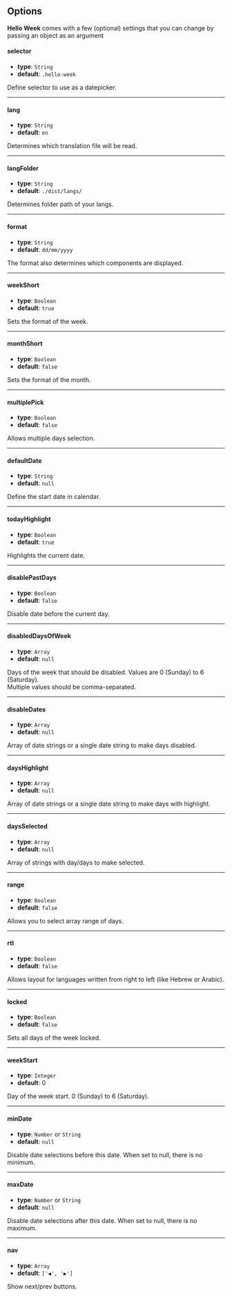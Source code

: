## Options
**Hello Week** comes with a few (optional) settings that you can change by passing an object as an argument

#### selector
- **type**: `String`
- **default**: `.hello-week`

Define selector to use as a datepicker.

---

#### lang
- **type**: `String`
- **default**: `en`

Determines which translation file will be read.

---

#### langFolder
- **type**: `String`
- **default**: `./dist/langs/`

Determines folder path of your langs.

---

#### format
- **type**:  `String`
- **default**: `dd/mm/yyyy`

The format also determines which components are displayed.

---

#### weekShort
- **type**: `Boolean`
- **default**: `true`

Sets the format of the week.

---

#### monthShort
- **type**: `Boolean`
- **default**: `false`

Sets the format of the month.

---

#### multiplePick
- **type**: `Boolean`
- **default**: `false`

Allows multiple days selection.

---

#### **default**Date
- **type**: `String`
- **default**: `null`

Define the start date in calendar.

---

#### todayHighlight
- **type**: `Boolean`
- **default**: `true`

Highlights the current date.

---

#### disablePastDays
- **type**: `Boolean`
- **default**: `false`

Disable date before the current day.

---

#### disabledDaysOfWeek
- **type**: `Array`
- **default**: `null`

Days of the week that should be disabled. Values are 0 (Sunday) to 6 (Saturday).\
Multiple values should be comma-separated.

---

#### disableDates
- **type**: `Array`
- **default**: `null`

Array of date strings or a single date string to make days disabled.

---

#### daysHighlight
- **type**: `Array`
- **default**: `null`

Array of date strings or a single date string to make days with highlight.

---

#### daysSelected
- **type**: `Array`
- **default**: `null`

Array of strings with day/days to make selected.

---

#### range
- **type**: `Boolean`
- **default**: `false`

Allows you to select array range of days.

---

#### rtl
- **type**: `Boolean`
- **default**: `false`

Allows layout for languages written from right to left (like Hebrew or Arabic).

---

#### locked
- **type**: `Boolean`
- **default**: `false`

Sets all days of the week locked.

---

#### weekStart
- **type**: `Integer`
- **default**: 0

Day of the week start. 0 (Sunday) to 6 (Saturday).

---

#### minDate
- **type**: `Number` or `String`
- **default**: `null`

Disable date selections before this date. When set to null, there is no minimum.

---

#### maxDate
- **type**: `Number` or `String`
- **default**: `null`

Disable date selections after this date. When set to null, there is no maximum.

---

#### nav
- **type**: `Array`
- **default**: `['◀', '▶']`

Show next/prev buttons.


